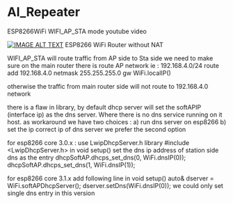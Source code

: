 # AI_Repeater
ESP8266WiFi WIFI_AP_STA mode
youtube video

[![IMAGE ALT TEXT](http://img.youtube.com/vi/jaqputbJiU4/0.jpg)](http://www.youtube.com/watch?v=jaqputbJiU4 "Video Title")
ESP8266 WiFi Router without NAT


WIFI_AP_STA will route traffic from AP side to Sta side
we need to make sure on the main router there is route
AP network ie :  192.168.4.0/24
route add 192.168.4.0 netmask 255.255.255.0 gw WiFi.localIP()
 
otherwise the traffic from main router side 
will not route to 192.168.4.0  network

there is a flaw in library, by default dhcp server will set the softAPIP 
(interface ip) as the dns server. Where there is no dns service running on it host.
as workaround  we have two choices :
a) run dns server on esp8266
b) set the ip correct ip of dns server
we prefer the second option

for esp8266 core 3.0.x :
use LwipDhcpServer.h library
#include <LwipDhcpServer.h>
in void setup() 
set the dns ip address of station side dns as the  entry
dhcpSoftAP.dhcps_set_dns(0, WiFi.dnsIP(0));
dhcpSoftAP.dhcps_set_dns(1, WiFi.dnsIP(1));

for esp8266 core 3.1.x
add following line in void setup() 
auto& dserver = WiFi.softAPDhcpServer();
dserver.setDns(WiFi.dnsIP(0));
we could only set single dns entry in this version
